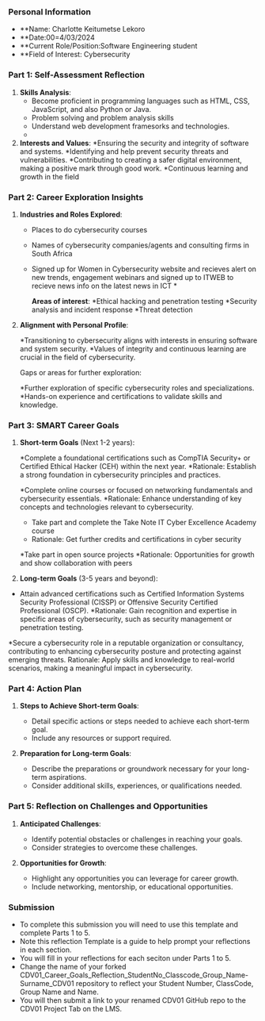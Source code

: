 

### Personal Information

- **Name: Charlotte Keitumetse Lekoro
- **Date:00=4/03/2024
- **Current Role/Position:Software Engineering student
- **Field of Interest: Cybersecurity

### Part 1: Self-Assessment Reflection

1. **Skills Analysis**:
    * Become proficient in programming languages such as HTML, CSS, JavaScript, and also Python or Java.
    * Problem solving and problem analysis skills
    * Understand web development framesorks and technologies.
    * 
2. **Interests and Values**:
   *Ensuring the security and integrity of software and systems.
   *Identifying and help prevent security threats and vulnerabilities.
   *Contributing to creating a safer digital environment, making a positive mark through good work.
   *Continuous learning and growth in the field

### Part 2: Career Exploration Insights

1. **Industries and Roles Explored**:
   * Places to do cybersecurity courses
   * Names of cybersecurity companies/agents and consulting firms in South Africa
   * Signed up for Women in Cybersecurity website and recieves alert on new trends, engagement webinars and signed up to ITWEB to recieve news info on the latest news in ICT  * 

     **Areas of interest**:
     *Ethical hacking and penetration testing
     *Security analysis and incident response
     *Threat detection
     
    
2. **Alignment with Personal Profile**:
    
   *Transitioning to cybersecurity aligns with interests in ensuring software and system security.
   *Values of integrity and continuous learning are crucial in the field of cybersecurity.

   Gaps or areas for further exploration:

    *Further exploration of specific cybersecurity roles and specializations.
    *Hands-on experience and certifications to validate skills and knowledge.

### Part 3: SMART Career Goals

1. **Short-term Goals** (Next 1-2 years):
    
    *Complete a foundational certifications such as CompTIA Security+ or Certified Ethical Hacker (CEH) within the next year.
    *Rationale: Establish a strong foundation in cybersecurity principles and practices.

     *Complete online courses or focused on networking fundamentals and cybersecurity essentials.
     *Rationale: Enhance understanding of key concepts and technologies relevant to cybersecurity.

     * Take part and complete the Take Note IT Cyber Excellence Academy course
     * Rationale: Get further credits and certifications in cyber security

     *Take part in open source projects
     *Rationale: Opportunities for growth and show collaboration with peers
       
3. **Long-term Goals** (3-5 years and beyond):
    
  * Attain advanced certifications such as Certified Information Systems Security Professional (CISSP) or Offensive Security Certified Professional (OSCP).
  *Rationale: Gain recognition and expertise in specific areas of cybersecurity, such as security management or penetration testing.

   *Secure a cybersecurity role in a reputable organization or consultancy, contributing to enhancing cybersecurity posture and protecting against emerging threats.
Rationale: Apply skills and knowledge to real-world scenarios, making a meaningful impact in cybersecurity.

### Part 4: Action Plan

1. **Steps to Achieve Short-term Goals**:
    
    - Detail specific actions or steps needed to achieve each short-term goal.
    - Include any resources or support required.
2. **Preparation for Long-term Goals**:
    
    - Describe the preparations or groundwork necessary for your long-term aspirations.
    - Consider additional skills, experiences, or qualifications needed.

### Part 5: Reflection on Challenges and Opportunities

1. **Anticipated Challenges**:
    
    - Identify potential obstacles or challenges in reaching your goals.
    - Consider strategies to overcome these challenges.
2. **Opportunities for Growth**:
    
    - Highlight any opportunities you can leverage for career growth.
    - Include networking, mentorship, or educational opportunities.

### Submission

- To complete this submission you will need to use this template and complete Parts 1 to 5.
- Note this reflection Template is a guide to help prompt your reflections in each section.
- You will fill in your reflections for each seciton under Parts 1 to 5.
- Change the name of your forked CDV01_Career_Goals_Reflection_StudentNo_Classcode_Group_Name-Surname_CDV01 repository to reflect your Student Number, ClassCode, Group Name and Name.
- You will then submit a link to your renamed CDV01 GitHub repo to the CDV01 Project Tab on the LMS.


